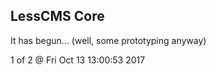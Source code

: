 LessCMS Core
------------

It has begun... (well, some prototyping anyway)

1 of 2 @ Fri Oct 13 13:00:53 2017
